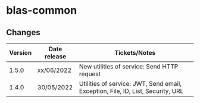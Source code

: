 # blas-common

## Changes

| Version | Date release | Tickets/Notes                                                                   |
|---------|--------------|---------------------------------------------------------------------------------|
| 1.5.0   | xx/06/2022   | New utilities of service: Send HTTP request                                     |
| 1.4.0   | 30/05/2022   | Utilities of service: JWT, Send email, Exception, File, ID, List, Security, URL |